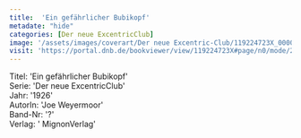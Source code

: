 ```yaml
---
title:  'Ein gefährlicher Bubikopf'
metadate: "hide"
categories: [Der neue ExcentricClub]
image: '/assets/images/coverart/Der neue Excentric-Club/119224723X_00000010.jpg'
visit: 'https://portal.dnb.de/bookviewer/view/119224723X#page/n0/mode/2up'
---
```

Titel: 'Ein gefährlicher Bubikopf' <br>
Serie: 'Der neue ExcentricClub' <br>
Jahr: '1926' <br>
AutorIn: 'Joe Weyermoor' <br>
Band-Nr: '?' <br>
Verlag: ' MignonVerlag'